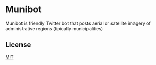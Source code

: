 # Munibot

Munibot is friendly Twitter bot that posts aerial or satellite imagery of administrative regions (tipically municipalities)

## License

[MIT](/amercader/munibot/blob/master/LICENSE.txt)
